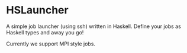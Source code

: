# HSLauncher

A simple job launcher (using ssh) written in Haskell. Define your jobs as
Haskell types and away you go!

Currently we support MPI style jobs.
